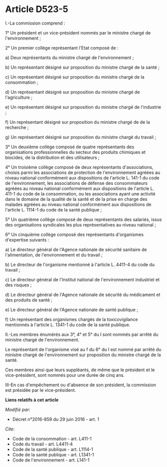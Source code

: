 # Article D523-5

I.-La commission comprend : 

1° Un président et un vice-président nommés par le ministre chargé de l'environnement ; 

2° Un premier collège représentant l'Etat composé de :

a) Deux représentants du ministre chargé de l'environnement ;

b) Un représentant désigné sur proposition du ministre chargé de la santé ;

c) Un représentant désigné sur proposition du ministre chargé de la consommation ;

d) Un représentant désigné sur proposition du ministre chargé de l'agriculture ;

e) Un représentant désigné sur proposition du ministre chargé de l'industrie ;

f) Un représentant désigné sur proposition du ministre chargé de de la recherche ;

g) Un représentant désigné sur proposition du ministre chargé du travail ;

3° Un deuxième collège composé de quatre représentants des organisations professionnelles du secteur des produits chimiques
et biocides, de la distribution et des utilisateurs ; 

4° Un troisième collège composé de deux représentants d'associations, choisis parmi les associations de protection de
l'environnement agréées au niveau national conformément aux dispositions de l'article L. 141-1 du code de l'environnement,
les associations de défense des consommateurs agréées au niveau national conformément aux dispositions de l'article L. 411-1
du code de la consommation, ou les associations ayant une activité dans le domaine de la qualité de la santé et de la prise
en charge des malades agréées au niveau national conformément aux dispositions de l'article L. 1114-1 du code de la santé
publique ; 

5° Un quatrième collège composé de deux représentants des salariés, issus des organisations syndicales les plus
représentatives au niveau national ; 

6° Un cinquième collège composé des représentants d'organismes d'expertise suivants : 

a) Le directeur général de l'Agence nationale de sécurité sanitaire de l'alimentation, de l'environnement et du travail ; 

b) Le directeur de l'organisme mentionné à l'article L. 4411-4 du code du travail ; 

c) Le directeur général de l'Institut national de l'environnement industriel et des risques ; 

d) Le directeur général de l'Agence nationale de sécurité du médicament et des produits de santé ; 

e) Le directeur général de l'Agence nationale de santé publique ; 

f) Un représentant des organismes chargés de la toxicovigilance mentionnés à l'article L. 1341-1 du code de la santé
publique. 

II.-Les membres énumérés aux 3°, 4° et 5° du I sont nommés par arrêté du ministre chargé de l'environnement. 

Le représentant de l'organisme visé au f du 6° du I est nommé par arrêté du ministre chargé de l'environnement sur
proposition du ministre chargé de la santé. 

Ces membres ainsi que leurs suppléants, de même que le président et le vice-président, sont nommés pour une durée de cinq
ans. 

III-En cas d'empêchement ou d'absence de son président, la commission est présidée par le vice-président.

**Liens relatifs à cet article**

_Modifié par_:

  - Décret n°2016-859 du 29 juin 2016 - art. 1

_Cite_:

  - Code de la consommation - art. L411-1
  - Code du travail - art. L4411-4
  - Code de la santé publique - art. L1114-1
  - Code de la santé publique - art. L1341-1
  - Code de l'environnement - art. L141-1
